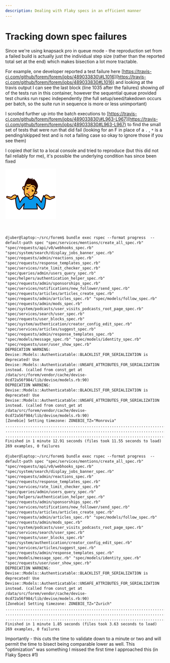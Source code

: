 ```yaml
---
description: Dealing with Flaky specs in an efficient manner
---
```


# Tracking down spec failures

Since we're using knapsack pro in queue mode - the reproduction set from a failed build is actually just the individual step size \(rather than the reported total set at the end\) which makes bisection a lot more tractable.

For example, one developer reported a test failure here [https://travis-ci.com/github/forem/forem/jobs/489033830\#L1016](https://travis-ci.com/github/forem/forem/jobs/489033830#L1016) and looking at the travis output I can see the last block \(line 1035 after the failures\) showing _all_ of the tests run in this container, however the sequential queue provided test chunks run rspec independently \(the full setup/seed/takedown occurs per batch, so the suite run in sequence is more or less unimportant\)

I scrolled further up into the batch executions to [https://travis-ci.com/github/forem/forem/jobs/489033830\#L963-L967](https://travis-ci.com/github/forem/forem/jobs/489033830#L963-L967) to find the small set of tests that were run that did fail \(looking for an F in place of a `.` , `*` is a pending/skipped test and is not a failing case so okay to ignore those if you see them\)

I copied _that_ list to a local console and tried to reproduce \(but this did not fail reliably for me\), it's possible the underlying condition has since been fixed 

![](.gitbook/assets/image.png)

```text


djuber@laptop:~/src/forem$ bundle exec rspec --format progress  --default-path spec "spec/services/mentions/create_all_spec.rb" "spec/requests/api/v0/webhooks_spec.rb" "spec/system/search/display_jobs_banner_spec.rb" "spec/requests/admin/reactions_spec.rb" "spec/requests/response_templates_spec.rb" "spec/services/rate_limit_checker_spec.rb" "spec/queries/admin/users_query_spec.rb" "spec/helpers/authentication_helper_spec.rb" "spec/requests/admin/sponsorships_spec.rb" "spec/services/notifications/new_follower/send_spec.rb" "spec/requests/articles/articles_create_spec.rb" "spec/requests/admin/articles_spec.rb" "spec/models/follow_spec.rb" "spec/requests/admin/mods_spec.rb" "spec/system/podcasts/user_visits_podcasts_root_page_spec.rb" "spec/services/search/user_spec.rb" "spec/requests/user_blocks_spec.rb" "spec/system/authentication/creator_config_edit_spec.rb" "spec/services/articles/suggest_spec.rb" "spec/requests/admin/response_templates_spec.rb" "spec/models/message_spec.rb" "spec/models/identity_spec.rb" "spec/requests/user/user_show_spec.rb"
DEPRECATION WARNING: Devise::Models::Authenticatable::BLACKLIST_FOR_SERIALIZATION is deprecated! Use Devise::Models::Authenticatable::UNSAFE_ATTRIBUTES_FOR_SERIALIZATION instead. (called from const_get at /data/src/forem/vendor/cache/devise-0cd72a56f984/lib/devise/models.rb:90)
DEPRECATION WARNING: Devise::Models::Authenticatable::BLACKLIST_FOR_SERIALIZATION is deprecated! Use Devise::Models::Authenticatable::UNSAFE_ATTRIBUTES_FOR_SERIALIZATION instead. (called from const_get at /data/src/forem/vendor/cache/devise-0cd72a56f984/lib/devise/models.rb:90)
[Zonebie] Setting timezone: ZONEBIE_TZ="Monrovia"
...........................................................................................
...........................................................................................
.......................................................................................   
Finished in 1 minute 12.91 seconds (files took 11.55 seconds to load)
269 examples, 0 failures

djuber@laptop:~/src/forem$ bundle exec rspec --format progress  --default-path spec "spec/services/mentions/create_all_spec.rb" "spec/requests/api/v0/webhooks_spec.rb" "spec/system/search/display_jobs_banner_spec.rb" "spec/requests/admin/reactions_spec.rb" "spec/requests/response_templates_spec.rb" "spec/services/rate_limit_checker_spec.rb" "spec/queries/admin/users_query_spec.rb" "spec/helpers/authentication_helper_spec.rb" "spec/requests/admin/sponsorships_spec.rb" "spec/services/notifications/new_follower/send_spec.rb" "spec/requests/articles/articles_create_spec.rb" "spec/requests/admin/articles_spec.rb" "spec/models/follow_spec.rb" "spec/requests/admin/mods_spec.rb" "spec/system/podcasts/user_visits_podcasts_root_page_spec.rb" "spec/services/search/user_spec.rb" "spec/requests/user_blocks_spec.rb" "spec/system/authentication/creator_config_edit_spec.rb" "spec/services/articles/suggest_spec.rb" "spec/requests/admin/response_templates_spec.rb" "spec/models/message_spec.rb" "spec/models/identity_spec.rb" "spec/requests/user/user_show_spec.rb"
DEPRECATION WARNING: Devise::Models::Authenticatable::BLACKLIST_FOR_SERIALIZATION is deprecated! Use Devise::Models::Authenticatable::UNSAFE_ATTRIBUTES_FOR_SERIALIZATION instead. (called from const_get at /data/src/forem/vendor/cache/devise-0cd72a56f984/lib/devise/models.rb:90)
[Zonebie] Setting timezone: ZONEBIE_TZ="Zurich"
...........................................................................................
...........................................................................................
.......................................................................................   
Finished in 1 minute 1.85 seconds (files took 3.63 seconds to load)
269 examples, 0 failures
```

Importantly - this cuts the time to validate down to a minute or two and will permit the time to bisect being comparable lower as well. This "optimization" was something I missed the first time I approached this \(in Flaky Specs \#1\)

